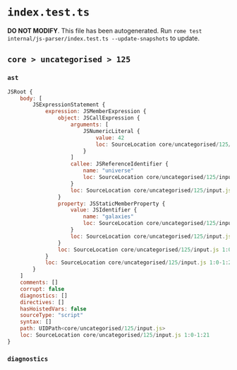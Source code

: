 # `index.test.ts`

**DO NOT MODIFY**. This file has been autogenerated. Run `rome test internal/js-parser/index.test.ts --update-snapshots` to update.

## `core > uncategorised > 125`

### `ast`

```javascript
JSRoot {
	body: [
		JSExpressionStatement {
			expression: JSMemberExpression {
				object: JSCallExpression {
					arguments: [
						JSNumericLiteral {
							value: 42
							loc: SourceLocation core/uncategorised/125/input.js 1:9-1:11
						}
					]
					callee: JSReferenceIdentifier {
						name: "universe"
						loc: SourceLocation core/uncategorised/125/input.js 1:0-1:8 (universe)
					}
					loc: SourceLocation core/uncategorised/125/input.js 1:0-1:12
				}
				property: JSStaticMemberProperty {
					value: JSIdentifier {
						name: "galaxies"
						loc: SourceLocation core/uncategorised/125/input.js 1:13-1:21 (galaxies)
					}
					loc: SourceLocation core/uncategorised/125/input.js 1:13-1:21 (galaxies)
				}
				loc: SourceLocation core/uncategorised/125/input.js 1:0-1:21
			}
			loc: SourceLocation core/uncategorised/125/input.js 1:0-1:21
		}
	]
	comments: []
	corrupt: false
	diagnostics: []
	directives: []
	hasHoistedVars: false
	sourceType: "script"
	syntax: []
	path: UIDPath<core/uncategorised/125/input.js>
	loc: SourceLocation core/uncategorised/125/input.js 1:0-1:21
}
```

### `diagnostics`

```

```
